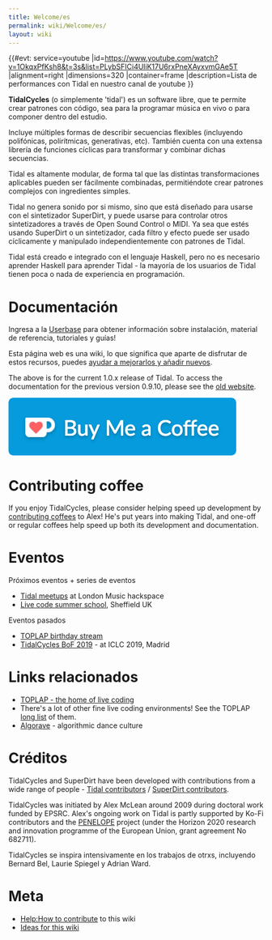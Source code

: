 ```yaml
---
title: Welcome/es
permalink: wiki/Welcome/es/
layout: wiki
---
```


<languages/> {{\#evt: service=youtube
\|id=<https://www.youtube.com/watch?v=1OkqxPfKsh8&t=3s&list=PLybSFICi4UliK17U6rxPneXAyxvmGAe5T>
\|alignment=right \|dimensions=320 \|container=frame \|description=Lista
de performances con Tidal en nuestro canal de youtube }}

**TidalCycles** (o simplemente 'tidal') es un software libre, que te
permite crear patrones con código, sea para la programar música en vivo
o para componer dentro del estudio.

Incluye múltiples formas de describir secuencias flexibles (incluyendo
polifónicas, polirítmicas, generativas, etc). También cuenta con una
extensa librería de funciones cíclicas para transformar y combinar
dichas secuencias.

Tidal es altamente modular, de forma tal que las distintas
transformaciones aplicables pueden ser fácilmente combinadas,
permitiéndote crear patrones complejos con ingredientes simples.

Tidal no genera sonido por si mismo, sino que está diseñado para usarse
con el sintetizador SuperDirt, y puede usarse para controlar otros
sintetizadores a través de Open Sound Control o MIDI. Ya sea que estés
usando SuperDirt o un sintetizador, cada filtro y efecto puede ser usado
cíclicamente y manipulado independientemente con patrones de Tidal.

Tidal está creado e integrado con el lenguaje Haskell, pero no es
necesario aprender Haskell para aprender Tidal - la mayoría de los
usuarios de Tidal tienen poca o nada de experiencia en programación.

# Documentación

Ingresa a la [Userbase](/wiki/Userbase "wikilink") para obtener información
sobre instalación, material de referencia, tutoriales y guías!

Esta página web es una wiki, lo que significa que aparte de disfrutar de
estos recursos, puedes [ayudar a mejorarlos y añadir
nuevos](/wiki/Help:How_to_contribute "wikilink").

The above is for the current 1.0.x release of Tidal. To access the
documentation for the previous version 0.9.10, please see the [old
website](http://pages.tidalcycles.org/).

![](kofi1.png "kofi1.png")

# Contributing coffee

If you enjoy TidalCycles, please consider helping speed up development
by [contributing coffees](http://ko-fi.com/yaxulive) to Alex! He's put
years into making Tidal, and one-off or regular coffees help speed up
both its development and documentation.

# Eventos

Próximos eventos + series de eventos

-   [Tidal
    meetups](https://www.facebook.com/pg/musichackspace/events/?ref=page_internal)
    at London Music hackspace
-   [Live code summer school](https://livecode-summerschool.github.io/),
    Sheffield UK

Eventos pasados

-   [TOPLAP birthday stream](https://toplap.org/wearefifteen/)
-   [TidalCycles BoF 2019](/wiki/TidalCycles_BoF_2019 "wikilink") - at ICLC
    2019, Madrid

# Links relacionados

-   [TOPLAP - the home of live coding](http://toplap.org/TOPLAP)
-   There's a lot of other fine live coding environments! See the TOPLAP
    [long
    list](https://toplap.org/all-things-live-coding-a-curated-list/) of
    them.
-   [Algorave](http://algorave.com/) - algorithmic dance culture

# Créditos

TidalCycles and SuperDirt have been developed with contributions from a
wide range of people - [Tidal
contributors](https://github.com/tidalcycles/Tidal/graphs/contributors)
/ [SuperDirt
contributors](https://github.com/musikinformatik/SuperDirt/graphs/contributors).

TidalCycles was initiated by Alex McLean around 2009 during doctoral
work funded by EPSRC. Alex's ongoing work on Tidal is partly supported
by Ko-Fi contributors and the
[PENELOPE](https://penelope.hypotheses.org/) project (under the Horizon
2020 research and innovation programme of the European Union, grant
agreement No 682711).

TidalCycles se inspira intensivamente en los trabajos de otrxs,
incluyendo Bernard Bel, Laurie Spiegel y Adrian Ward.

# Meta

-   [Help:How to contribute](/wiki/Help:How_to_contribute "wikilink") to this
    wiki
-   [Ideas for this wiki](/wiki/Ideas_for_this_wiki "wikilink")
